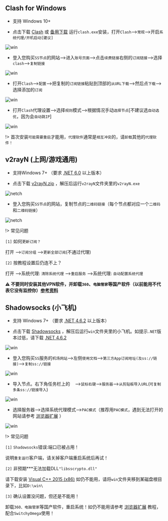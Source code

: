## Clash for Windows

* 支持 Windows 10+

* 点击下载 <a href="media/win/clash.exe" target="_blank">Clash</a> 或 <a href="https://github.com/Fndroid/clash_for_windows_pkg" target="_blank">备用下载</a> 运行`clash.exe`安装，打开`Clash`-->`常规`-->开启`系统代理/开机启动[建议]`

![win](media/win/cfw_1.jpg ':size=720')

* 登入您购买`SS节点`的网站-->进入`账号页面`-->点击`续费链接`右侧的`订阅链接`-->选择`clash`-->`复制链接`

![win](media/win/cfw_2.jpg ':size=720')

* 打开`Clash`-->`配置`-->把复制的`订阅链接`粘贴到顶部的`从URL下载`-->然后点`下载`-->选择添加的`订阅`

![win](media/win/cfw_3.jpg ':size=720')

* 打开`Clash`代理设置-->选择`规则`模式-->根据情况手动`选择节点`[不建议选`自动选优`，因为会`自动跳IP`]

![win](media/win/cfw_4.jpg ':size=720')

!> 首次安装`可能需要重启`才能用，`代理软件`通常是`相互冲突`的，请`卸载`其他的`代理软件！`

## v2rayN (上网/游戏通用) 

* 支持Windows 7+ （要求 [.NET 6.0](https://dotnet.microsoft.com/en-us/download/dotnet/thank-you/runtime-desktop-6.0.19-windows-x64-installer) 以上版本）

* 点击下载 <a href="media/win/v2rayN.zip" target="_blank">v2rayN.zip</a> ，解压后运行`v2rayN`文件夹里的`v2rayN.exe`

![netch](media/win/v2n_1.jpg ':size=720')

* 登入您购买`SS节点`的网站，复制节点的`二维码链接`（每个节点都对应一个`二维码`和`二维码链接`）

![netch](media/win/v2n_2.jpg ':size=720')


!> 常见问题

`[1]` 如何`更新订阅？`

打开 -->`订阅分组` -->`更新全部订阅`(不通过代理)

`[2]` 按教程设置后仍连不上？

打开 -->系统代理: `清除系统代理` -->`重启服务` -->系统代理: `自动配置系统代理`

**⚠️ 不要同时安装其他VPN软件，并卸载`360`、`电脑管家`等国产软件（以前能用不代表它没有监控你）[参考资料](https://github.com/2dust/v2rayN/wiki/%E7%B3%BB%E7%BB%9F%E4%BB%A3%E7%90%86%E5%92%8C%E8%B7%AF%E7%94%B1)**

## Shadowsocks (小飞机)

* 支持 Windows 7+ （要求 [.NET 4.6.2](https://download.visualstudio.microsoft.com/download/pr/8e396c75-4d0d-41d3-aea8-848babc2736a/80b431456d8866ebe053eb8b81a168b3/ndp462-kb3151800-x86-x64-allos-enu.exe) 以上版本）

* 点击下载 <a href="media/win/win.zip" target="_blank">Shadowsocks</a> ，解压后运行`win`文件夹里的小飞机。如提示`.NET`版本过低，请下载 [.NET 4.6.2 ](https://download.visualstudio.microsoft.com/download/pr/8e396c75-4d0d-41d3-aea8-848babc2736a/80b431456d8866ebe053eb8b81a168b3/ndp462-kb3151800-x86-x64-allos-enu.exe)

![win](media/win/ss_1.jpg ':size=720')

* 登入您购买`SS`服务的`机场网站`-->左侧`使用文档`-->`第三方App订阅地址(及ss://链接)`-->`复制ss://链接`

![win](media/win/ss_2.jpg ':size=720')

* 导入节点。右下角任务栏上的<img scr="./shadowsocks.png" width=16>-->`鼠标右键`-->`服务器`-->`从剪贴板导入URL`(`可复制多条ss://链接导入`)

![win](media/win/ss_3.jpg ':size=720')

* 选择服务器-->选择系统代理模式-->`PAC模式`（推荐用`PAC模式`，遇到无法打开的网站请参考 [浏览器扩展](switchyomega) ）

![win](media/win/ss_4.jpg ':size=720')

!> 常见问题

`[1]` `Shadowsocks`错误:端口已被占用！

说明`重复运行`客户端，请关掉客户端重启系统后再试！

`[2]` 非预期***无法加载DLL`"libsscrypto.dll"`

请下载安装 [Visual C++ 2015 (x86)](https://download.microsoft.com/download/6/A/A/6AA4EDFF-645B-48C5-81CC-ED5963AEAD48/vc_redist.x86.exe) 如仍不能用，请将`win`文件夹移到某磁盘根目录下，比如`D:\win\`

`[3]` 确认设置没问题，但还是不能用！

卸载`360、电脑管家`等国产软件，重启系统！如仍不能用请参考 [浏览器扩展](switchyomega) 教程，配合`SwitchyOmega`使用！

